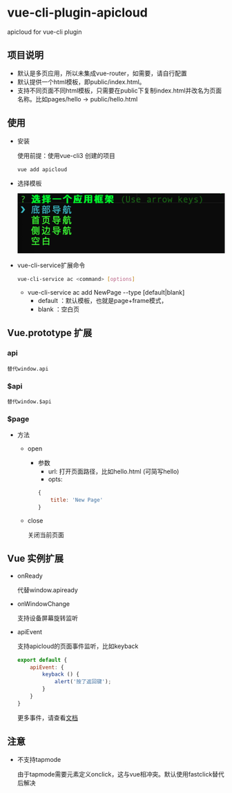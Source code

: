 # vue-cli-plugin-apicloud
apicloud for vue-cli plugin

## 项目说明

* 默认是多页应用，所以未集成vue-router，如需要，请自行配置
* 默认提供一个html模板，即public/index.html。
* 支持不同页面不同html模板，只需要在public下复制index.html并改名为页面名称。比如pages/hello -> public/hello.html

## 使用

* 安装

    使用前提：使用vue-cli3 创建的项目

    ```js
    vue add apicloud
    ```

* 选择模板

    ![](./vender/WX20190830-132749@2x.png)

* vue-cli-service扩展命令

    ```bash
    vue-cli-service ac <command> [options]
    ```

    * vue-cli-service ac add NewPage --type [default|blank]
        * default ：默认模板，也就是page+frame模式，
        * blank ：空白页


## Vue.prototype 扩展

### api

    替代window.api

### $api

    替代window.$api

### $page

* 方法

    * open

        * 参数
            * url: 打开页面路径，比如hello.html (可简写hello)
            * opts: 
            ```js
            {
                title: 'New Page'
            }
            ```
    * close
        
        关闭当前页面

## Vue 实例扩展

* onReady

    代替window.apiready

* onWindowChange

    支持设备屏幕旋转监听

* apiEvent

    支持apicloud的页面事件监听，比如keyback

    ```js
    export default {
        apiEvent: {
            keyback () {
                alert('按了返回键');
            }
        }
    }
    ```
    更多事件，请查看[文档](https://docs.apicloud.com/Client-API/api#c3)

## 注意

* 不支持tapmode

    由于tapmode需要元素定义onclick，这与vue相冲突。默认使用fastclick替代后解决
    